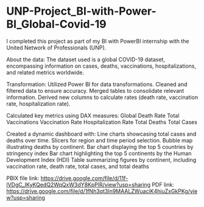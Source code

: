 # UNP-Project_BI-with-Power-BI_Global-Covid-19

I completed this project as part of my BI with PowerBI internship with the United Network of Professionals (UNP).

About the data:
The dataset used is a global COVID-19 dataset, encompassing information on cases, deaths, vaccinations, hospitalizations, and related metrics worldwide.

Transformation:
Utilized Power BI for data transformations.
Cleaned and filtered data to ensure accuracy.
Merged tables to consolidate relevant information.
Derived new columns to calculate rates (death rate, vaccination rate, hospitalization rate).

Calculated key metrics using DAX measures:
Global Death Rate
Total Vaccinations
Vaccination Rate
Hospitalization Rate
Total Deaths
Total Cases

Created a dynamic dashboard with:
Line charts showcasing total cases and deaths over time.
Slicers for region and time period selection.
Bubble map illustrating deaths by continent.
Bar chart displaying the top 5 countries by stringency index
Bar chart highlighting the top 5 continents by the Human Development Index (HDI)
Table summarizing figures by continent, including vaccination rate, death rate, total cases, and total deaths

PBIX file link: https://drive.google.com/file/d/11f-lVDgC_IKyKQedQ2WqQxW3dY8KpPlR/view?usp=sharing
PDF link: https://drive.google.com/file/d/1fNh3qt3In9MAALZWuaciK4hiuZxGkPKg/view?usp=sharing
